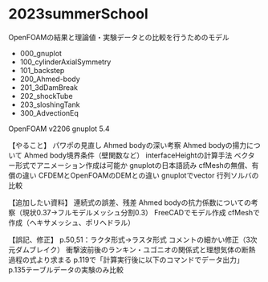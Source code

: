 # 2023summerSchool

OpenFOAMの結果と理論値・実験データとの比較を行うためのモデル

- 000_gnuplot
- 100_cylinderAxialSymmetry
- 101_backstep
- 200_Ahmed-body
- 201_3dDamBreak
- 202_shockTube
- 203_sloshingTank
- 300_AdvectionEq

OpenFOAM v2206
gnuplot 5.4


【やること】
パワポの見直し
Ahmed bodyの深い考察
Ahmed bodyの揚力について
Ahmed body境界条件（壁関数など）
interfaceHeightの計算手法
ベクター形式でアニメーション作成は可能か
gnuplotの日本語読み
cfMeshの無償、有償の違い
CFDEMとOpenFOAMのDEMとの違い
gnuplotでvector
行列ソルバの比較

【追加したい資料】
連続式の誤差、残差
Ahmed bodyの抗力係数についての考察（現状0.37→フルモデルメッシュ分割0.3）
FreeCADでモデル作成
cfMeshで作成（ヘキサメッシュ、ポリヘドラル）

【誤記、修正】
p.50,51：ラクタ形式→ラスタ形式
コメントの細かい修正（3次元ダムブレイク）
衝撃波前後のランキン・ユゴニオの関係式と理想気体の断熱過程の式より求まる
p.119で「計算実行後に以下のコマンドでデータ出力」
p.135テーブルデータの実験のみ比較
